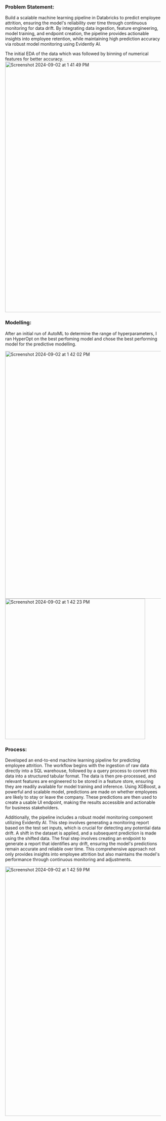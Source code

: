 ### Problem Statement: 
Build a scalable machine learning pipeline in Databricks to predict employee attrition, ensuring the model's reliability over time through continuous monitoring for data drift. By integrating data ingestion, feature engineering, model training, and endpoint creation, the pipeline provides actionable insights into employee retention, while maintaining high prediction accuracy via robust model monitoring using Evidently AI.



The initial EDA of the data which was followed by binning of numerical features for better accuracy.
<img width="808" alt="Screenshot 2024-09-02 at 1 41 49 PM" src="https://github.com/user-attachments/assets/42e74030-965c-4a85-9cc0-dc24b355dbea">



### Modelling:
After an initial run of AutoML to determine the range of hyperparameters, I ran HyperOpt on the best perfoming model and chose the best performing model for the predictive modelling.

<img width="798" alt="Screenshot 2024-09-02 at 1 42 02 PM" src="https://github.com/user-attachments/assets/e49d745c-e6c9-43ad-91f3-acf6246bd395">


<img width="453" alt="Screenshot 2024-09-02 at 1 42 23 PM" src="https://github.com/user-attachments/assets/a8a6f1fd-99cf-49f8-85e3-e5b59e8d689e">

### Process: 

Developed an end-to-end machine learning pipeline for predicting employee attrition. The workflow begins with the ingestion of raw data directly into a SQL warehouse, followed by a query process to convert this data into a structured tabular format. The data is then pre-processed, and relevant features are engineered to be stored in a feature store, ensuring they are readily available for model training and inference. Using XGBoost, a powerful and scalable model, predictions are made on whether employees are likely to stay or leave the company. These predictions are then used to create a usable UI endpoint, making the results accessible and actionable for business stakeholders.

Additionally, the pipeline includes a robust model monitoring component utilizing Evidently AI. This step involves generating a monitoring report based on the test set inputs, which is crucial for detecting any potential data drift. A shift in the dataset is applied, and a subsequent prediction is made using the shifted data. The final step involves creating an endpoint to generate a report that identifies any drift, ensuring the model's predictions remain accurate and reliable over time. This comprehensive approach not only provides insights into employee attrition but also maintains the model's performance through continuous monitoring and adjustments.

<img width="804" alt="Screenshot 2024-09-02 at 1 42 59 PM" src="https://github.com/user-attachments/assets/ea07e5ec-f111-4778-80f5-e9c3d18c060c">

